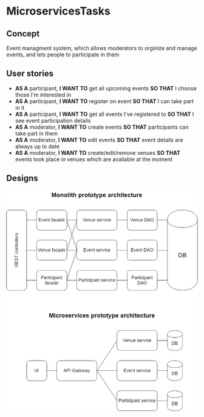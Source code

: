 # MicroservicesTasks

## Concept
Event managment system, which allows moderators to orginize and manage events, and lets people to participate in them 


## User stories

* **AS A** participant, **I WANT TO** get all upcoming events **SO THAT** I choose those I'm interested in
* **AS A** participant, **I WANT TO** register on event **SO THAT** I can take part in it
* **AS A** participant, **I WANT TO** get all events I've registered to **SO THAT** I see event participation details
* **AS A** moderator, **I WANT TO** create events **SO THAT** participants can take part in them
* **AS A** moderator, **I WANT TO** edit events **SO THAT** event details are always up to date
* **AS A** moderator, **I WANT TO** create/edit/remove venues **SO THAT** events took place in venues which are available at the moment

## Designs

![desings](https://github.com/SayMako/MicroservicesTasks/blob/master/architecture_layout.png)
